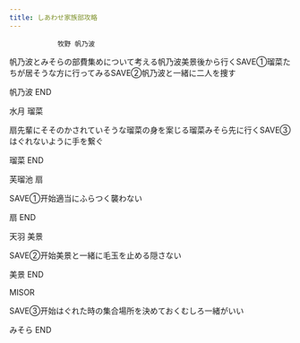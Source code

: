 ```yaml
---
title: しあわせ家族部攻略
---
```


                牧野 帆乃波

帆乃波とみそらの部費集めについて考える帆乃波美景後から行くSAVE①瑠菜たちが居そうな方に行ってみるSAVE②帆乃波と一緒に二人を捜す

帆乃波 END

水月 瑠菜

扇先輩にそそのかされていそうな瑠菜の身を案じる瑠菜みそら先に行くSAVE③はぐれないように手を繋ぐ

瑠菜 END

芙瑠池 扇

SAVE①开始適当にふらつく襲わない

扇 END

天羽 美景

SAVE②开始美景と一緒に毛玉を止める隠さない

美景 END

MISOR

SAVE③开始はぐれた時の集合場所を決めておくむしろ一緒がいい

みそら END
              
